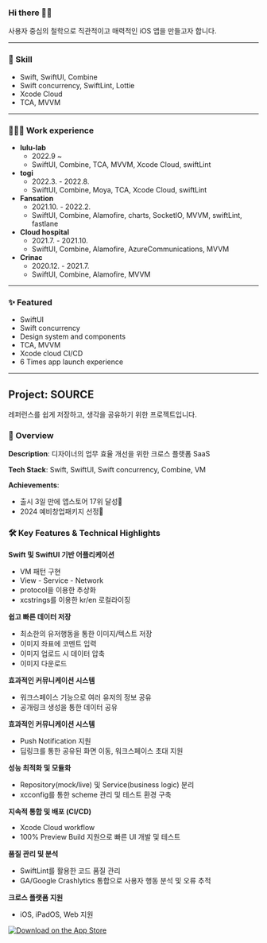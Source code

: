 ### Hi there 👋🏻
사용자 중심의 철학으로 직관적이고 매력적인 iOS 앱을 만들고자 합니다.

-------------------

### 🍳 Skill

- Swift, SwiftUI, Combine
- Swift concurrency, SwiftLint, Lottie
- Xcode Cloud
- TCA, MVVM

-------------------

### 🧑🏻‍💻 Work experience

- **lulu-lab**
	- 2022.9 ~
	- SwiftUI, Combine, TCA, MVVM, Xcode Cloud, swiftLint
- **togi**
	- 2022.3. - 2022.8.
	- SwiftUI, Combine, Moya, TCA, Xcode Cloud, swiftLint
- **Fansation**
	- 2021.10. - 2022.2.
	- SwiftUI, Combine, Alamofire, charts, SocketIO, MVVM, swiftLint, fastlane
- **Cloud hospital**
	- 2021.7. - 2021.10.
	- SwiftUI, Combine,  Alamofire, AzureCommunications, MVVM
- **Crinac**
	- 2020.12. - 2021.7.
	- SwiftUI, Combine, Alamofire, MVVM

-------------------

### ✨ Featured

- SwiftUI
- Swift concurrency
- Design system and components
- TCA, MVVM
- Xcode cloud CI/CD
- 6 Times app launch experience

-------------------

## Project: SOURCE

레퍼런스를 쉽게 저장하고, 생각을 공유하기 위한 프로젝트입니다.

### 🌟 Overview

**Description**: 디자이너의 업무 효율 개선을 위한 크로스 플랫폼 SaaS

**Tech Stack**: Swift, SwiftUI, Swift concurrency, Combine, VM

**Achievements**: 
  - 출시 3일 만에 앱스토어 17위 달성🎉
  - 2024 예비창업패키지 선정🎉

### 🛠 Key Features & Technical Highlights

**Swift 및 SwiftUI 기반 어플리케이션**
- VM 패턴 구현
- View - Service - Network
- protocol을 이용한 추상화
- xcstrings를 이용한 kr/en 로컬라이징

**쉽고 빠른 데이터 저장**
- 최소한의 유저행동을 통한 이미지/텍스트 저장
- 이미지 좌표에 코멘트 입력
- 이미지 업로드 시 데이터 압축
- 이미지 다운로드
  
**효과적인 커뮤니케이션 시스템**
- 워크스페이스 기능으로 여러 유저의 정보 공유
- 공개링크 생성을 통한 데이터 공유

**효과적인 커뮤니케이션 시스템**
- Push Notification 지원
- 딥링크를 통한 공유된 화면 이동, 워크스페이스 초대 지원

**성능 최적화 및 모듈화**
- Repository(mock/live) 및 Service(business logic) 분리
- xcconfig를 통한 scheme 관리 및 테스트 환경 구축

**지속적 통합 및 배포 (CI/CD)**
- Xcode Cloud workflow
- 100% Preview Build 지원으로 빠른 UI 개발 및 테스트

**품질 관리 및 분석**
- SwiftLint를 활용한 코드 품질 관리
- GA/Google Crashlytics 통합으로 사용자 행동 분석 및 오류 추적

**크로스 플랫폼 지원**
- iOS, iPadOS, Web 지원

[![Download on the App Store](https://tools.applemediaservices.com/api/badges/download-on-the-app-store/black/en-us?size=250x83&amp;releaseDate=1660780800)](https://apps.apple.com/app/1660935438)
